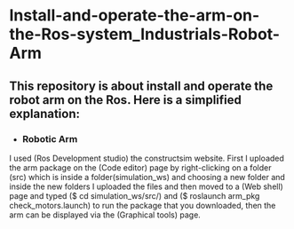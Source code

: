 # Install-and-operate-the-arm-on-the-Ros-system_Industrials-Robot-Arm
## This repository is about install and operate the robot arm on the Ros. Here is a simplified explanation:

* ### Robotic Arm 

I used (Ros Development studio) the constructsim website. First I uploaded the arm package on the (Code editor) page by right-clicking on a folder (src) which is inside a folder(simulation_ws) and choosing a new folder and inside the new folders I uploaded the files and then moved to a (Web shell) page and typed ($ cd simulation_ws/src/) and ($ roslaunch arm_pkg check_motors.launch) to run the package that you downloaded, then the arm can be displayed via the (Graphical tools) page.
